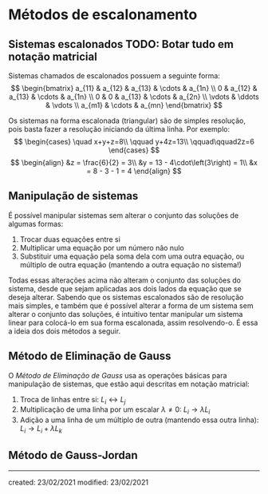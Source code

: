 # Métodos de escalonamento
## Sistemas escalonados TODO: Botar tudo em notação matricial
Sistemas chamados de escalonados possuem a seguinte forma:
$$
\begin{bmatrix}
a_{11} & a_{12} & a_{13} & \cdots & a_{1n} \\
0 & a_{12} & a_{13} & \cdots & a_{1n} \\
0 & 0 & a_{13} & \cdots & a_{2n} \\
\vdots & \ddots & \vdots \\
a_{m1} & \cdots & a_{mn}
\end{bmatrix}
$$

Os sistemas na forma escalonada (triangular) são de simples resolução, pois basta fazer a resolução  iniciando da última linha. Por exemplo:
$$
  \begin{cases}
  \quad x+y+z=8\\
  \qquad y+4z=13\\
  \qquad\qquad2z=6
  \end{cases}
$$
$$
\begin{align}
  &z = \frac{6}{2} = 3\\
  &y = 13 - 4\cdot\left(3\right) = 1\\
  &x = 8 - 3 - 1 = 4
\end{align}
$$

## Manipulação de sistemas
É possível manipular sistemas sem alterar o conjunto das soluções de algumas formas:
1. Trocar duas equações entre si
2. Multiplicar uma equação por um número não nulo
3. Substituir uma equação pela soma dela com uma outra equação, ou múltiplo de outra equação (mantendo a outra equação no sistema!)

Todas essas alterações acima não alteram o conjunto das soluções do sistema, desde que sejam aplicadas aos dois lados da equação que se deseja alterar. 
Sabendo que os sistemas escalonados são de resolução mais simples, e também que é possível alterar a forma de um sistema sem alterar o conjunto das soluções, é intuitivo tentar manipular um sistema linear para colocá-lo em sua forma escalonada, assim resolvendo-o. É essa a ideia dos dois métodos a seguir.

## Método de Eliminação de Gauss
O *Método de Eliminação de Gauss* usa as operações básicas para manipulação de sistemas, que estão aqui descritas em notação matricial:
1. Troca de linhas entre si: $L_i \longleftrightarrow L_j$
2. Multiplicação de uma linha por um escalar $\lambda\neq 0$: $L_i \rightarrow \lambda L_i$
3. Adição a uma linha de um múltiplo de outra (mantendo essa outra linha): $L_i \rightarrow L_i + \lambda L_k$
## Método de Gauss-Jordan

---

created: 23/02/2021
modified: 23/02/2021
